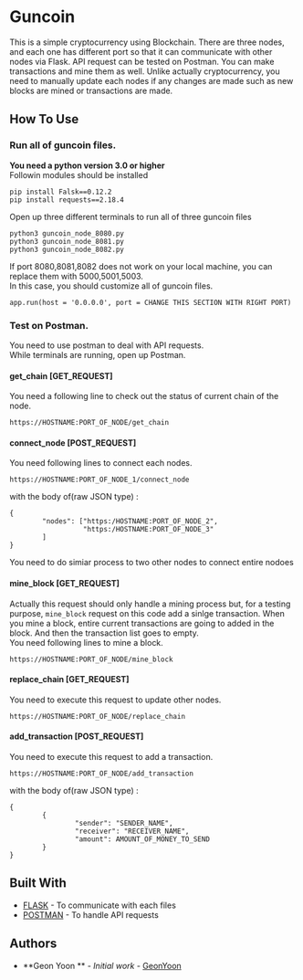 # Guncoin 

This is a simple cryptocurrency using Blockchain. 
There are three nodes, and each one has different port so that it can communicate with 
other nodes via Flask. API request can be tested on Postman. 
You can make transactions and mine them as well. Unlike actually cryptocurrency, 
you need to manually update each nodes if any changes are made such as new blocks are mined or transactions are made. 

## How To Use

### Run all of guncoin files. 
<b>You need a python version 3.0 or higher</b><br />
Followin modules should be installed<br />
```
pip install Falsk==0.12.2
pip install requests==2.18.4
```
Open up three different terminals to run all of three guncoin files 
```
python3 guncoin_node_8080.py
python3 guncoin_node_8081.py 
python3 guncoin_node_8082.py 
```
If port 8080,8081,8082 does not work on your local machine, you can replace them with 
5000,5001,5003. <br />
In this case, you should customize all of guncoin files. 
```
app.run(host = '0.0.0.0', port = CHANGE THIS SECTION WITH RIGHT PORT)
```

### Test on Postman. 
You need to use postman to deal with API requests. <br />
While terminals are running, open up Postman.

#### get_chain [GET_REQUEST]
You need a following line to check out the status of current chain of the node. 
```
https://HOSTNAME:PORT_OF_NODE/get_chain
```

#### connect_node [POST_REQUEST]
You need following lines to connect each nodes. 
```
https://HOSTNAME:PORT_OF_NODE_1/connect_node
```
with the body of(raw JSON type) : 
```
{
        "nodes": ["https:/HOSTNAME:PORT_OF_NODE_2",
                  "https:/HOSTNAME:PORT_OF_NODE_3"
        ]
}
```
You need to do simiar process to two other nodes to connect entire nodoes

#### mine_block [GET_REQUEST]
Actually this request should only handle a mining process but, for a testing purpose, 
```mine_block``` request on this code add a sinlge transaction. 
When you mine a block, entire current transactions are going to added in the block.
And then the transaction list goes to empty. <br />
You need following lines to mine a block. 
```
https://HOSTNAME:PORT_OF_NODE/mine_block
```

#### replace_chain [GET_REQUEST]
You need to execute this request to update other nodes. 
```
https://HOSTNAME:PORT_OF_NODE/replace_chain
```
#### add_transaction [POST_REQUEST]
You need to execute this request to add a transaction. 
```
https://HOSTNAME:PORT_OF_NODE/add_transaction
```
with the body of(raw JSON type) : 
```
{
        {
                "sender": "SENDER_NAME",
                "receiver": "RECEIVER_NAME",
                "amount": AMOUNT_OF_MONEY_TO_SEND
        }
}
```

## Built With

* [FLASK](http://flask.pocoo.org/) - To communicate with each files
* [POSTMAN](https://www.getpostman.com/) - To handle API requests


## Authors

* **Geon Yoon ** - *Initial work* - [GeonYoon](https://github.com/GeonYoon)